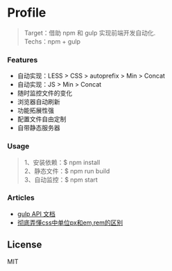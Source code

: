 # Profile
> Target：借助 npm 和 gulp 实现前端开发自动化.  
> Techs：npm + gulp

### Features
* 自动实现：LESS > CSS > autoprefix > Min > Concat
* 自动实现：JS > Min > Concat
* 随时监控文件的变化
* 浏览器自动刷新
* 功能拓展性强
* 配置文件自由定制
* 自带静态服务器

### Usage
> 1、安装依赖：$ npm install  
> 2、静态文件：$ npm run build  
> 3、自动监控：$ npm start  
 

### Articles
* [gulp API 文档](http://www.gulpjs.com.cn/docs/api/)
* [彻底弄懂css中单位px和em,rem的区别](http://www.cnblogs.com/leejersey/p/3662612.html)

License
----

MIT
